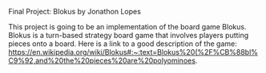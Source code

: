 Final Project: Blokus by Jonathon Lopes

This project is going to be an implementation of the board game Blokus. Blokus is a turn-based
strategy board game that involves players putting pieces onto a board. Here is a link to a good
description of the game: https://en.wikipedia.org/wiki/Blokus#:~:text=Blokus%20(%2F%CB%88bl%C9%92,and%20the%20pieces%20are%20polyominoes.
